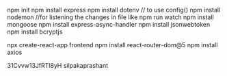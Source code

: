 npm init
npm install express
npm install dotenv // to use config()
npm install nodemon //for listening the changes in file like npm run watch
npm install mongoose
npm install express-async-handler
npm install jsonwebtoken
npm install bcryptjs

npx create-react-app frontend
npm install react-router-dom@5
npm install axios

31Cvvw13JfRTl8yH
silpakaprashant
